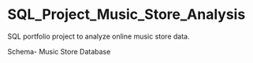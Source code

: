 # SQL_Project_Music_Store_Analysis

SQL portfolio project to analyze online music store data.

Schema- Music Store Database


